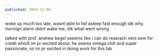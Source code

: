 ```yaml
---
published: 2024-12-04
---
```


woke up much too late, wasnt able to fall asleep fast enough idk why.
mornign alarm didnt wake me, idk what went wrong

talked with prof. andrew begel seeems like i can do reserach next sem for credit which im pr excited about. he seems omega chill and super passionate, so im pr excited in doing work for this lab